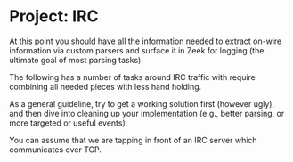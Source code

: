 # Project: IRC

At this point you should have all the information needed to extract on-wire
information via custom parsers and surface it in Zeek for logging (the ultimate
goal of most parsing tasks).

The following has a number of tasks around IRC traffic with require combining
all needed pieces with less hand holding.

As a general guideline, try to get a working solution first (however ugly), and
then dive into cleaning up your implementation (e.g., better parsing, or more
targeted or useful events).

You can assume that we are tapping in front of an IRC server which communicates over TCP.
